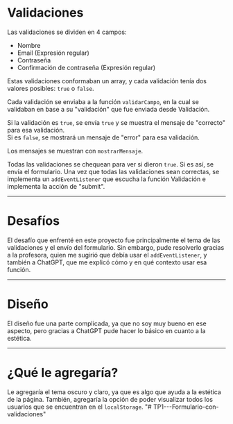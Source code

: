 # Validaciones

Las validaciones se dividen en 4 campos: 
- Nombre
- Email (Expresión regular)
- Contraseña
- Confirmación de contraseña (Expresión regular)

Estas validaciones conformaban un array, y cada validación tenía dos valores posibles: `true` o `false`. 

Cada validación se enviaba a la función `validarCampo`, en la cual se validaban en base a su "validación" que fue enviada desde Validación. 

Si la validación es `true`, se envía `true` y se muestra el mensaje de "correcto" para esa validación.  
Si es `false`, se mostrará un mensaje de "error" para esa validación.

Los mensajes se muestran con `mostrarMensaje`.

Todas las validaciones se chequean para ver si dieron `true`. Si es así, se envía el formulario. Una vez que todas las validaciones sean correctas, se implementa un `addEventListener` que escucha la función Validación e implementa la acción de "submit".

---

# Desafíos

El desafío que enfrenté en este proyecto fue principalmente el tema de las validaciones y el envío del formulario. Sin embargo, pude resolverlo gracias a la profesora, quien me sugirió que debía usar el `addEventListener`, y también a ChatGPT, que me explicó cómo y en qué contexto usar esa función.

---

# Diseño

El diseño fue una parte complicada, ya que no soy muy bueno en ese aspecto, pero gracias a ChatGPT pude hacer lo básico en cuanto a la estética.

---

# ¿Qué le agregaría?

Le agregaría el tema oscuro y claro, ya que es algo que ayuda a la estética de la página. También, agregaría la opción de poder visualizar todos los usuarios que se encuentran en el `localStorage`.
"# TP1---Formulario-con-validaciones" 
